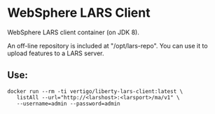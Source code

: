 WebSphere LARS Client
=====================

WebSphere LARS client container (on JDK 8).

An off-line repository is included at "/opt/lars-repo". You can use it
to upload features to a LARS server.

## Use:

    docker run --rm -ti vertigo/liberty-lars-client:latest \
       listAll --url="http://<larshost>:<larsport>/ma/v1" \
       --username=admin --password=admin

